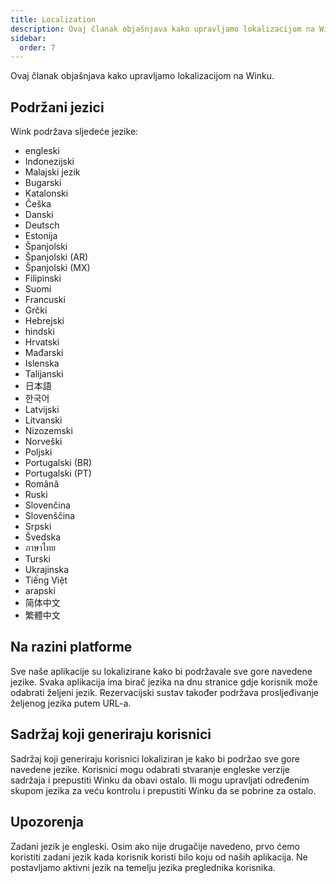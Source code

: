 ```yaml
---
title: Localization
description: Ovaj članak objašnjava kako upravljamo lokalizacijom na Winku.
sidebar:
  order: 7
---
```

Ovaj članak objašnjava kako upravljamo lokalizacijom na Winku.

## Podržani jezici

Wink podržava sljedeće jezike:

* engleski
* Indonezijski
* Malajski jezik
* Bugarski
* Katalonski
* Češka
* Danski
* Deutsch
* Estonija
* Španjolski
* Španjolski (AR)
* Španjolski (MX)
* Filipinski
* Suomi
* Francuski
* Grčki
* Hebrejski
* hindski
* Hrvatski
* Mađarski
* Islenska
* Talijanski
* 日本語
* 한국어
* Latvijski
* Litvanski
* Nizozemski
* Norveški
* Poljski
* Portugalski (BR)
* Portugalski (PT)
* Română
* Ruski
* Slovenčina
* Slovenščina
* Srpski
* Švedska
* ภาษาไทย
* Turski
* Ukrajinska
* Tiếng Việt
* arapski
* 简体中文
* 繁體中文

## Na razini platforme

Sve naše aplikacije su lokalizirane kako bi podržavale sve gore navedene jezike. Svaka aplikacija ima birač jezika na dnu stranice gdje korisnik može odabrati željeni jezik. Rezervacijski sustav također podržava prosljeđivanje željenog jezika putem URL-a.

## Sadržaj koji generiraju korisnici

Sadržaj koji generiraju korisnici lokaliziran je kako bi podržao sve gore navedene jezike. Korisnici mogu odabrati stvaranje engleske verzije sadržaja i prepustiti Winku da obavi ostalo. Ili mogu upravljati određenim skupom jezika za veću kontrolu i prepustiti Winku da se pobrine za ostalo.

## Upozorenja

Zadani jezik je engleski. Osim ako nije drugačije navedeno, prvo ćemo koristiti zadani jezik kada korisnik koristi bilo koju od naših aplikacija. Ne postavljamo aktivni jezik na temelju jezika preglednika korisnika.


